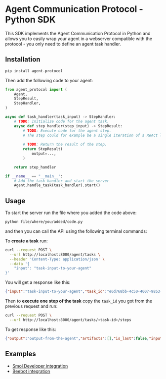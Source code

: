 # Agent Communication Protocol - Python SDK

This SDK implements the Agent Communication Protocol in Python and allows you to easily wrap your agent in a webserver compatible with the protocol - you only need to define an agent task handler.


## Installation
```bash
pip install agent-protocol
```

Then add the following code to your agent:
```python
from agent_protocol import (
    Agent,
    StepResult,
    StepHandler,
)

async def task_handler(task_input) -> StepHandler:
    # TODO: Initialize code for the agent task.
    async def step_handler(step_input) -> StepResult:
        # TODO: Execute code for the agent step.
        # The step could for example be a single iteration of a ReAct loop.
        
        # TODO: Return the result of the step.
        return StepResult(
            output=...,
        )

    return step_handler

if __name__ == "__main__":
    # Add the task handler and start the server
    Agent.handle_task(task_handler).start()
```


## Usage
To start the server run the file where you added the code above:
```bash
python file/where/you/added/code.py
```

and then you can call the API using the following terminal commands:

To **create a task** run:
```bash
curl --request POST \
  --url http://localhost:8000/agent/tasks \
  --header 'Content-Type: application/json' \
  --data '{
	"input": "task-input-to-your-agent"
}'
```

You will get a response like this:
```json
{"input":"task-input-to-your-agent","task_id":"e6d768bb-4c50-4007-9853-aeffb46c77be","artifacts":[]}
```

Then to **execute one step of the task** copy the `task_id` you got from the previous request and run:

```bash
curl --request POST \
  --url http://localhost:8000/agent/tasks/<task-id>/steps
```

To get response like this:
```json
{"output":"output-from-the-agent","artifacts":[],"is_last":false,"input":null,"task_id":"e6d768bb-4c50-4007-9853-aeffb46c77be","step_id":"8ff8ba39-2c3e-4246-8086-fbd2a897240b"}
```

## Examples
- [Smol Developer integration](./examples/smol_developer.py)
- [Beebot integration](https://github.com/AutoPackAI/beebot/pull/3)
